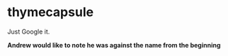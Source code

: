 # thymecapsule
Just Google it.

**Andrew would like to note he was against the name from the beginning**
